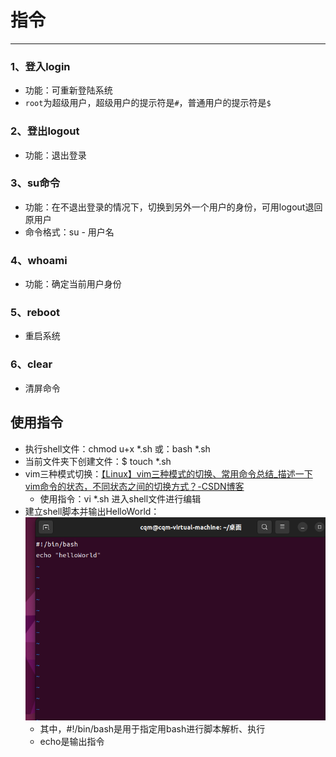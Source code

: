 # 指令

---

### 1、登入login

- 功能：可重新登陆系统
- `root`为超级用户，超级用户的提示符是`#`，普通用户的提示符是`$`

### 2、登出logout

- 功能：退出登录

### 3、su命令
- 功能：在不退出登录的情况下，切换到另外一个用户的身份，可用logout退回原用户
- 命令格式：su - 用户名

### 4、whoami

- 功能：确定当前用户身份

### 5、reboot

- 重启系统

### 6、clear

- 清屏命令


## 使用指令

- 执行shell文件：chmod u+x \*.sh 或：bash \*.sh
- 当前文件夹下创建文件：$ touch \*.sh
- vim三种模式切换：[【Linux】vim三种模式的切换、常用命令总结_描述一下vim命令的状态，不同状态之间的切换方式？-CSDN博客](https://blog.csdn.net/qq_39147299/article/details/108972206) 
	- 使用指令：vi   \*.sh 进入shell文件进行编辑
- 建立shell脚本并输出HelloWorld：
  ![](assets/Pasted%20image%2020250317103947.png)
	- 其中，#!/bin/bash是用于指定用bash进行脚本解析、执行
	- echo是输出指令